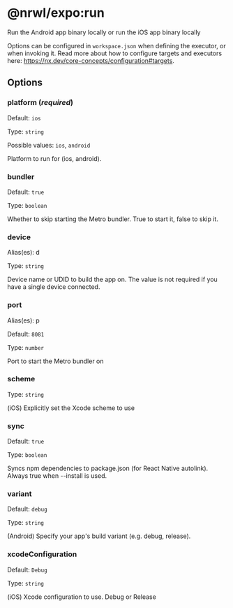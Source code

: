 # @nrwl/expo:run

Run the Android app binary locally or run the iOS app binary locally

Options can be configured in `workspace.json` when defining the executor, or when invoking it. Read more about how to configure targets and executors here: https://nx.dev/core-concepts/configuration#targets.

## Options

### platform (_**required**_)

Default: `ios`

Type: `string`

Possible values: `ios`, `android`

Platform to run for (ios, android).

### bundler

Default: `true`

Type: `boolean`

Whether to skip starting the Metro bundler. True to start it, false to skip it.

### device

Alias(es): d

Type: `string`

Device name or UDID to build the app on. The value is not required if you have a single device connected.

### port

Alias(es): p

Default: `8081`

Type: `number`

Port to start the Metro bundler on

### scheme

Type: `string`

(iOS) Explicitly set the Xcode scheme to use

### sync

Default: `true`

Type: `boolean`

Syncs npm dependencies to package.json (for React Native autolink). Always true when --install is used.

### variant

Default: `debug`

Type: `string`

(Android) Specify your app's build variant (e.g. debug, release).

### xcodeConfiguration

Default: `Debug`

Type: `string`

(iOS) Xcode configuration to use. Debug or Release

